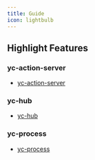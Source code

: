 ```yaml
---
title: Guide
icon: lightbulb
---
```


## Highlight Features

### yc-action-server

- [yc-action-server](yucong/yc-action-server.md)

### yc-hub

- [yc-hub](yucong/yc-hub.md)

### yc-process

- [yc-process](yucong/yc-process.md)
